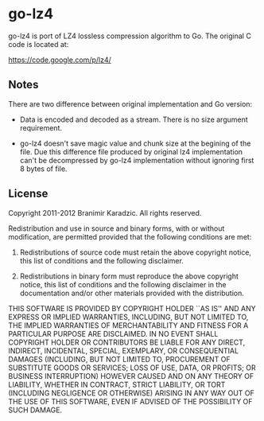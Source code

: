 go-lz4
======

go-lz4 is port of LZ4 lossless compression algorithm to Go. The original C code
is located at:

https://code.google.com/p/lz4/

Notes
-----

There are two difference between original implementation and Go version:

* Data is encoded and decoded as a stream. There is no size argument requirement.

* go-lz4 doesn't save magic value and chunk size at the begining of the file. Due
this difference file produced by original lz4 implementation can't be decompressed
by go-lz4 implementation without ignoring first 8 bytes of file.

License
-------

Copyright 2011-2012 Branimir Karadzic. All rights reserved.

Redistribution and use in source and binary forms, with or without modification,
are permitted provided that the following conditions are met:

   1. Redistributions of source code must retain the above copyright notice, this
      list of conditions and the following disclaimer.

   2. Redistributions in binary form must reproduce the above copyright notice,
      this list of conditions and the following disclaimer in the documentation
      and/or other materials provided with the distribution.

THIS SOFTWARE IS PROVIDED BY COPYRIGHT HOLDER ``AS IS'' AND ANY EXPRESS OR
IMPLIED WARRANTIES, INCLUDING, BUT NOT LIMITED TO, THE IMPLIED WARRANTIES OF
MERCHANTABILITY AND FITNESS FOR A PARTICULAR PURPOSE ARE DISCLAIMED. IN NO EVENT
SHALL COPYRIGHT HOLDER OR CONTRIBUTORS BE LIABLE FOR ANY DIRECT, INDIRECT,
INCIDENTAL, SPECIAL, EXEMPLARY, OR CONSEQUENTIAL DAMAGES (INCLUDING, BUT NOT
LIMITED TO, PROCUREMENT OF SUBSTITUTE GOODS OR SERVICES; LOSS OF USE, DATA, OR
PROFITS; OR BUSINESS INTERRUPTION) HOWEVER CAUSED AND ON ANY THEORY OF LIABILITY,
WHETHER IN CONTRACT, STRICT LIABILITY, OR TORT (INCLUDING NEGLIGENCE
OR OTHERWISE) ARISING IN ANY WAY OUT OF THE USE OF THIS SOFTWARE, EVEN IF ADVISED OF
THE POSSIBILITY OF SUCH DAMAGE.


